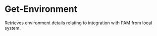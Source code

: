 # Get-Environment
Retrieves environment details relating to integration with PAM from local system.
